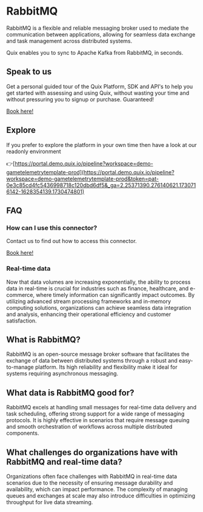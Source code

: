 <!-- START MARKDOWN -->
<!--[tech-name]-->
# RabbitMQ

<!--[blurb-about-tech]-->
RabbitMQ is a flexible and reliable messaging broker used to mediate the communication between applications, allowing for seamless data exchange and task management across distributed systems.

Quix enables you to sync to Apache Kafka <span id="to_or_from">from</span> <span id="techname">RabbitMQ</span>, in seconds.

## Speak to us

Get a personal guided tour of the Quix Platform, SDK and API's to help you get started with assessing and using Quix, without wasting your time and without pressuring you to signup or purchase. Guaranteed!

[Book here!](https://quix.io/book-a-demo)

## Explore

If you prefer to explore the platform in your own time then have a look at our readonly environment

👉[https://portal.demo.quix.io/pipeline?workspace=demo-gametelemetrytemplate-prod](https://portal.demo.quix.io/pipeline?workspace=demo-gametelemetrytemplate-prod&token=pat-0e3c85cd4fc5436998718c120dbd6df5&_ga=2.25371390.276140621.1730716142-1628354139.1730474801)

## FAQ 

### How can I use this connector?

Contact us to find out how to access this connector.

[Book here!](https://quix.io/book-a-demo)

### Real-time data

Now that data volumes are increasing exponentially, the ability to process data in real-time is crucial for industries such as finance, healthcare, and e-commerce, where timely information can significantly impact outcomes. By utilizing advanced stream processing frameworks and in-memory computing solutions, organizations can achieve seamless data integration and analysis, enhancing their operational efficiency and customer satisfaction.

## What is <span id="techname">RabbitMQ</span>?

<!--[tech-seo-text]-->
RabbitMQ is an open-source message broker software that facilitates the exchange of data between distributed systems through a robust and easy-to-manage platform. Its high reliability and flexibility make it ideal for systems requiring asynchronous messaging.

## What data is <span id="techname">RabbitMQ</span> good for?

<!--[tech-data-seo-text]-->
RabbitMQ excels at handling small messages for real-time data delivery and task scheduling, offering strong support for a wide range of messaging protocols. It is highly effective in scenarios that require message queuing and smooth orchestration of workflows across multiple distributed components.

## What challenges do organizations have with <span id="techname">RabbitMQ</span> and real-time data?

<!--[tech-challenges-seo-text]-->
Organizations often face challenges with RabbitMQ in real-time data scenarios due to the necessity of ensuring message durability and availability, which can impact performance. The complexity of managing queues and exchanges at scale may also introduce difficulties in optimizing throughput for live data streaming.
<!-- END MARKDOWN -->